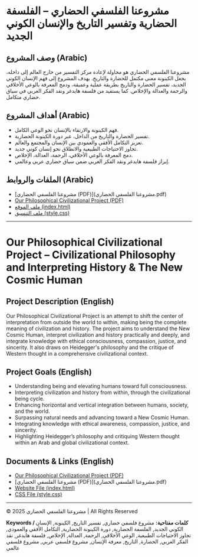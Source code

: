 # مشروعنا الفلسفي الحضاري – الفلسفة الحضارية وتفسير التاريخ والإنسان الكوني الجديد

## وصف المشروع (Arabic)
مشروعنا الفلسفي الحضاري هو محاولة لإعادة مركز التفسير من خارج العالم إلى داخله، بجعل الكينونة معنى مكتمل للحضارة والتاريخ. يهدف المشروع إلى فهم الإنسان الكوني الجديد، تفسير الحضارة والتاريخ بطريقة عملية وعميقة، ودمج المعرفة بالوعي الأخلاقي والرحمة والعدالة والإخلاص. كما يستفيد من فلسفة هايدغر ونقد الفكر الغربي في سياق حضاري متكامل.

## أهداف المشروع (Arabic)
- فهم الكينونة والارتقاء بالإنسان نحو الوعي الكامل.  
- تفسير الحضارة والتاريخ من الداخل، عبر دورة الكينونة الحضارية.  
- تعزيز التكامل الأفقي والعمودي بين الإنسان والمجتمع والعالم.  
- تجاوز الاحتياجات الطبيعية والانطلاق نحو إنسان كوني جديد.  
- دمج المعرفة بالوعي الأخلاقي، الرحمة، العدالة، الإخلاص.  
- إبراز فلسفة هايدغر ونقد الفكر الغربي ضمن سياق حضاري عربي وعالمي.

## الملفات والروابط (Arabic)
- [مشروعنا الفلسفي الحضاري (PDF)](مشروعنا الفلسفي الحضاري.pdf)  
- [Our Philosophical Civilizational Project (PDF)](Our_Philosophical_Civilizational_Project.pdf)  
- [ملف الموقع (index.html)](index.html)  
- [ملف التنسيق (style.css)](style.css)  

---

# Our Philosophical Civilizational Project – Civilizational Philosophy and Interpreting History & The New Cosmic Human

## Project Description (English)
Our Philosophical Civilizational Project is an attempt to shift the center of interpretation from outside the world to within, making being the complete meaning of civilization and history. The project aims to understand the New Cosmic Human, interpret civilization and history practically and deeply, and integrate knowledge with ethical consciousness, compassion, justice, and sincerity. It also draws on Heidegger's philosophy and the critique of Western thought in a comprehensive civilizational context.

## Project Goals (English)
- Understanding being and elevating humans toward full consciousness.  
- Interpreting civilization and history from within, through the civilizational being cycle.  
- Enhancing horizontal and vertical integration between humans, society, and the world.  
- Surpassing natural needs and advancing toward a New Cosmic Human.  
- Integrating knowledge with ethical awareness, compassion, justice, and sincerity.  
- Highlighting Heidegger’s philosophy and critiquing Western thought within an Arab and global civilizational context.

## Documents & Links (English)
- [Our Philosophical Civilizational Project (PDF)](Our_Philosophical_Civilizational_Project.pdf)  
- [مشروعنا الفلسفي الحضاري (PDF)](مشروعنا الفلسفي الحضاري.pdf)  
- [Website File (index.html)](index.html)  
- [CSS File (style.css)](style.css)  

---

© 2025 مشروعنا الفلسفي الحضاري | All Rights Reserved

**Keywords / كلمات مفتاحية:** مشروع فلسفي حضاري, تفسير التاريخ, الكينونة, الإنسان الكوني الجديد, الفلسفة الحضارية, دورة الكينونة الحضارية, التكامل الأفقي والعمودي, تجاوز الاحتياجات الطبيعية, الوعي الأخلاقي, الرحمة, العدالة, الإخلاص, فلسفة هايدغر, نقد الفكر الغربي, الحضارة, التاريخ, معرفة الإنسان, مشروع فلسفي عربي, مشروع فلسفي عالمي

